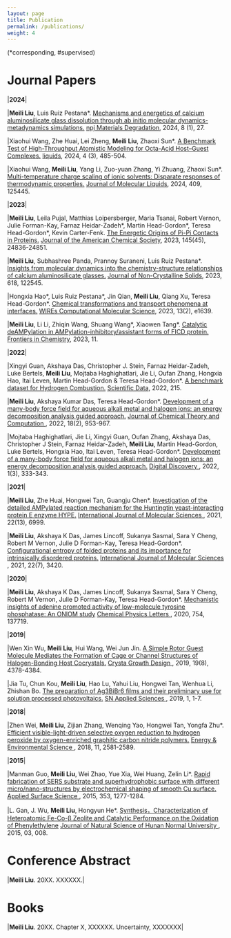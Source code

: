 ```yaml
---
layout: page
title: Publication
permalink: /publications/
weight: 4
---
```


(*corresponding, #supervised)

# __Journal Papers__

|**2024**|

|**Meili Liu**, Luis Ruiz Pestana*. [Mechanisms and energetics of calcium aluminosilicate glass dissolution through ab initio molecular dynamics-metadynamics simulations.](https://doi.org/10.1038/s41529-024-00445-x) <u>npj Materials Degradation</u>, 2024, 8 (1), 27.

|Xiaohui Wang, Zhe Huai, Lei Zheng, **Meili Liu**, Zhaoxi Sun*. [A Benchmark Test of High-Throughput Atomistic Modeling for Octa-Acid Host–Guest Complexes.](https://doi.org/10.3390/liquids4030027) <u>liquids</u>, 2024, 4 (3), 485-504.

|Xiaohui Wang, **Meili Liu**, Yang Li, Zuo-yuan Zhang, Yi Zhuang, Zhaoxi Sun*. [Multi-temperature charge scaling of ionic solvents: Disparate responses of thermodynamic properties.](https://doi.org/10.1016/j.molliq.2024.125445) <u>Journal of Molecular Liquids</u>, 2024, 409, 125445.


|**2023**|

|**Meili Liu**, Leila Pujal, Matthias Loipersberger, Maria Tsanai, Robert Vernon, Julie Forman-Kay, Farnaz Heidar-Zadeh*, Martin Head-Gordon*, Teresa Head-Gordon*, Kevin Carter-Fenk. [The Energetic Origins of Pi-Pi Contacts in Proteins.](https://doi.org/10.1021/jacs.3c09198) <u>Journal of the American Chemical Society</u>, 2023, 145(45), 24836-24851.

|**Meili Liu**, Subhashree Panda, Prannoy Suraneni, Luis Ruiz Pestana*. [Insights from molecular dynamics into the chemistry-structure relationships of calcium aluminosilicate glasses.](https://doi.org/10.1016/j.jnoncrysol.2023.122545) <u>Journal of Non-Crystalline Solids</u>, 2023, 618, 122545.

|Hongxia Hao*, Luis Ruiz Pestana*, Jin Qian, **Meili Liu**, Qiang Xu, Teresa Head-Gordon*. [Chemical transformations and transport phenomena at interfaces.]( https://doi.org/10.1002/wcms.1639) <u>WIREs Computational Molecular Science</u>, 2023, 13(2), e1639.

|**Meili Liu**, Li Li, Zhiqin Wang, Shuang Wang*, Xiaowen Tang*. [Catalytic deAMPylation in AMPylation-inhibitory/assistant forms of FICD protein.](https://doi.org/10.1002/wcms.1639) <u> Frontiers in Chemistry</u>, 2023, 11.


|**2022**|

|Xingyi Guan, Akshaya Das, Christopher J. Stein, Farnaz Heidar-Zadeh, Luke Bertels, **Meili Liu**, Mojtaba Haghighatlari, Jie Li, Oufan Zhang, Hongxia Hao, Itai Leven, Martin Head-Gordon & Teresa Head-Gordon*. [A benchmark dataset for Hydrogen Combustion.](https://doi.org/10.1038/s41597-022-01330-5) <u> Scientific Data</u>, 2022, 215.

|**Meili Liu**, Akshaya Kumar Das, Teresa Head-Gordon*. [Development of a many-body force field for aqueous alkali metal and halogen ions: an energy decomposition analysis guided approach.](https://doi.org/10.1038/s41597-022-01330-5) <u> Journal of Chemical Theory and Computation </u>, 2022, 18(2), 953-967.

|Mojtaba Haghighatlari, Jie Li, Xingyi Guan, Oufan Zhang, Akshaya Das, Christopher J Stein, Farnaz Heidar-Zadeh, **Meili Liu**, Martin Head-Gordon, Luke Bertels, Hongxia Hao, Itai Leven, Teresa Head-Gordon*. [Development of a many-body force field for aqueous alkali metal and halogen ions: an energy decomposition analysis guided approach.](https://doi.org/10.1039/D2DD00008C) <u> Digital Discovery </u>, 2022, 1(3), 333-343.

|**2021**|

|**Meili Liu**, Zhe Huai, Hongwei Tan, Guangju Chen*. [Investigation of the detailed AMPylated reaction mechanism for the Huntingtin yeast-interacting protein E enzyme HYPE.](https://doi.org/10.3390/ijms22136999) <u> International Journal of Molecular Sciences </u>, 2021, 22(13), 6999.

|**Meili Liu**, Akshaya K Das, James Lincoff, Sukanya Sasmal, Sara Y Cheng, Robert M Vernon, Julie D Forman-Kay, Teresa Head-Gordon*. [Configurational entropy of folded proteins and its importance for intrinsically disordered proteins.](https://doi.org/10.3390/ijms22073420) <u> International Journal of Molecular Sciences </u>, 2021, 22(7), 3420.

|**2020**|

|**Meili Liu**, Akshaya K Das, James Lincoff, Sukanya Sasmal, Sara Y Cheng, Robert M Vernon, Julie D Forman-Kay, Teresa Head-Gordon*. [Mechanistic insights of adenine promoted activity of low-molecule tyrosine phosphatase: An ONIOM study](https://doi.org/10.1016/j.cplett.2020.137719) <u> Chemical Physics Letters </u>, 2020, 754, 137719.

|**2019**|

|Wen Xin Wu, **Meili Liu**, Hui Wang, Wei Jun Jin. [A Simple Rotor Guest Molecule Mediates the Formation of Cage or Channel Structures of Halogen-Bonding Host Cocrystals.](https://doi.org/10.1021/acs.cgd.9b00149) <u> Crysta Growth Design </u>, 2019, 19(8), 4378-4384.

|Jia Tu, Chun Kou, **Meili Liu**, Hao Lu, Yahui Liu, Hongwei Tan, Wenhua Li, Zhishan Bo. [The preparation of Ag3BiBr6 films and their preliminary use for solution processed photovoltaics.](https://doi.org/10.1007/s42452-019-0633-y) <u> SN Applied Sciences </u>, 2019, 1, 1-7.

|**2018**|

|Zhen Wei, **Meili Liu**, Zijian Zhang, Wenqing Yao, Hongwei Tan, Yongfa Zhu*. [Efficient visible-light-driven selective oxygen reduction to hydrogen peroxide by oxygen-enriched graphitic carbon nitride polymers.](https://doi.org/10.1039/C8EE01316K) <u> Energy & Environmental Science </u>, 2018, 11, 2581-2589.


|**2015**|

|Manman Guo, **Meili Liu**, Wei Zhao, Yue Xia, Wei Huang, Zelin Li*. [Rapid fabrication of SERS substrate and superhydrophobic surface with different micro/nano-structures by electrochemical shaping of smooth Cu surface.](https://doi.org/10.1016/j.apsusc.2015.06.162) <u> Applied Surface Science </u>, 2015, 353, 1277-1284.

|L. Gan, J. Wu, **Meili Liu**, Hongyun He*. [Synthesis，Characterization of Heteroatomic Fe-Co-β Zeolite and Catalytic Performance on the Oxidation of Phenylethylene](https://www.researchgate.net/publication/357874982_SynthesisCharacterization_of_Heteroatomic_Fe-Co-b_Zeolite_and_Catalytic_Performance_on_the_Oxidation_of_Phenylethylene#fullTextFileContent) <u> Journal of Natural Science of Hunan Normal University </u>, 2015, 03, 008.

# __Conference Abstract__

|**Meili Liu**. 20XX. XXXXXX.|


# __Books__

|**Meili Liu**. 20XX. Chapter X, XXXXXX. Uncertainty, XXXXXXX|


